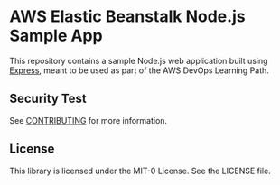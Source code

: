 # AWS Elastic Beanstalk Node.js Sample App

This repository contains a sample Node.js web application built using [Express](https://expressjs.com/), meant to be used as part of the AWS DevOps Learning Path.

## Security Test

See [CONTRIBUTING](CONTRIBUTING.md#security-issue-notifications) for more information.

## License

This library is licensed under the MIT-0 License. See the LICENSE file.

